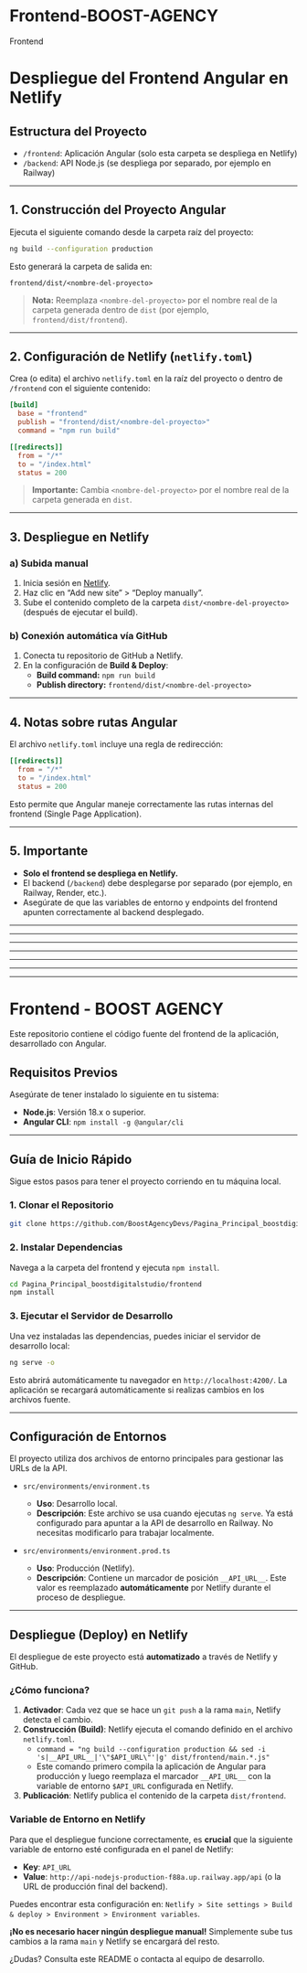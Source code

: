 # Frontend-BOOST-AGENCY
Frontend

# Despliegue del Frontend Angular en Netlify

## Estructura del Proyecto

- `/frontend`: Aplicación Angular (solo esta carpeta se despliega en Netlify)
- `/backend`: API Node.js (se despliega por separado, por ejemplo en Railway)

---

## 1. Construcción del Proyecto Angular

Ejecuta el siguiente comando desde la carpeta raíz del proyecto:

```bash
ng build --configuration production
```

Esto generará la carpeta de salida en:

```
frontend/dist/<nombre-del-proyecto>
```

> **Nota:** Reemplaza `<nombre-del-proyecto>` por el nombre real de la carpeta generada dentro de `dist` (por ejemplo, `frontend/dist/frontend`).

---

## 2. Configuración de Netlify (`netlify.toml`)

Crea (o edita) el archivo `netlify.toml` en la raíz del proyecto o dentro de `/frontend` con el siguiente contenido:

```toml
[build]
  base = "frontend"
  publish = "frontend/dist/<nombre-del-proyecto>"
  command = "npm run build"

[[redirects]]
  from = "/*"
  to = "/index.html"
  status = 200
```

> **Importante:** Cambia `<nombre-del-proyecto>` por el nombre real de la carpeta generada en `dist`.

---

## 3. Despliegue en Netlify

### a) Subida manual

1. Inicia sesión en [Netlify](https://app.netlify.com/).
2. Haz clic en “Add new site” > “Deploy manually”.
3. Sube el contenido completo de la carpeta `dist/<nombre-del-proyecto>` (después de ejecutar el build).

### b) Conexión automática vía GitHub

1. Conecta tu repositorio de GitHub a Netlify.
2. En la configuración de **Build & Deploy**:
   - **Build command:** `npm run build`
   - **Publish directory:** `frontend/dist/<nombre-del-proyecto>`

---

## 4. Notas sobre rutas Angular

El archivo `netlify.toml` incluye una regla de redirección:

```toml
[[redirects]]
  from = "/*"
  to = "/index.html"
  status = 200
```

Esto permite que Angular maneje correctamente las rutas internas del frontend (Single Page Application).

---

## 5. Importante

- **Solo el frontend se despliega en Netlify.**
- El backend (`/backend`) debe desplegarse por separado (por ejemplo, en Railway, Render, etc.).
- Asegúrate de que las variables de entorno y endpoints del frontend apunten correctamente al backend desplegado.

------------------------------------------------------------

----
----
----
----
----
----
# Frontend - BOOST AGENCY

Este repositorio contiene el código fuente del frontend de la aplicación, desarrollado con Angular.

## Requisitos Previos

Asegúrate de tener instalado lo siguiente en tu sistema:
- **Node.js**: Versión 18.x o superior.
- **Angular CLI**: `npm install -g @angular/cli`

---

## Guía de Inicio Rápido

Sigue estos pasos para tener el proyecto corriendo en tu máquina local.

### 1. Clonar el Repositorio

```bash
git clone https://github.com/BoostAgencyDevs/Pagina_Principal_boostdigitalstudio.git
```

### 2. Instalar Dependencias

Navega a la carpeta del frontend y ejecuta `npm install`.

```bash
cd Pagina_Principal_boostdigitalstudio/frontend
npm install
```

### 3. Ejecutar el Servidor de Desarrollo

Una vez instaladas las dependencias, puedes iniciar el servidor de desarrollo local:

```bash
ng serve -o
```

Esto abrirá automáticamente tu navegador en `http://localhost:4200/`. La aplicación se recargará automáticamente si realizas cambios en los archivos fuente.

---

## Configuración de Entornos

El proyecto utiliza dos archivos de entorno principales para gestionar las URLs de la API.

-   `src/environments/environment.ts`
    -   **Uso**: Desarrollo local.
    -   **Descripción**: Este archivo se usa cuando ejecutas `ng serve`. Ya está configurado para apuntar a la API de desarrollo en Railway. No necesitas modificarlo para trabajar localmente.

-   `src/environments/environment.prod.ts`
    -   **Uso**: Producción (Netlify).
    -   **Descripción**: Contiene un marcador de posición `__API_URL__`. Este valor es reemplazado **automáticamente** por Netlify durante el proceso de despliegue.

---

## Despliegue (Deploy) en Netlify

El despliegue de este proyecto está **automatizado** a través de Netlify y GitHub.

### ¿Cómo funciona?

1.  **Activador**: Cada vez que se hace un `git push` a la rama `main`, Netlify detecta el cambio.
2.  **Construcción (Build)**: Netlify ejecuta el comando definido en el archivo `netlify.toml`.
    -   `command = "ng build --configuration production && sed -i 's|__API_URL__|'\"$API_URL\"'|g' dist/frontend/main.*.js"`
    -   Este comando primero compila la aplicación de Angular para producción y luego reemplaza el marcador `__API_URL__` con la variable de entorno `$API_URL` configurada en Netlify.
3.  **Publicación**: Netlify publica el contenido de la carpeta `dist/frontend`.

### Variable de Entorno en Netlify

Para que el despliegue funcione correctamente, es **crucial** que la siguiente variable de entorno esté configurada en el panel de Netlify:

-   **Key**: `API_URL`
-   **Value**: `http://api-nodejs-production-f88a.up.railway.app/api` (o la URL de producción final del backend).

Puedes encontrar esta configuración en:
`Netlify > Site settings > Build & deploy > Environment > Environment variables`.

**¡No es necesario hacer ningún despliegue manual!** Simplemente sube tus cambios a la rama `main` y Netlify se encargará del resto.



¿Dudas? Consulta este README o contacta al equipo de desarrollo.

